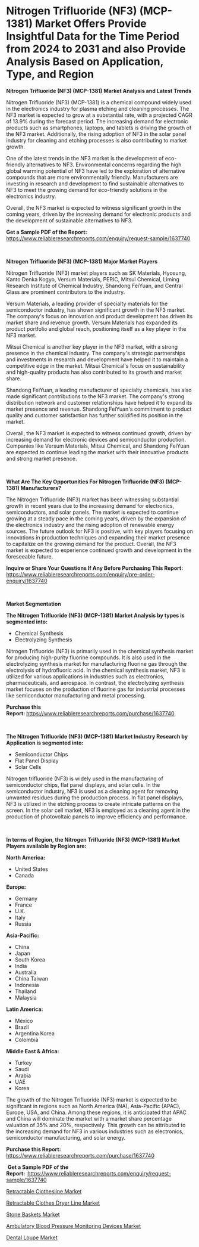 <p><h1>Nitrogen Trifluoride (NF3) (MCP-1381) Market Offers Provide Insightful Data for the Time Period from 2024 to 2031 and also Provide Analysis Based on Application, Type, and Region</h1></p><p><strong>Nitrogen Trifluoride (NF3) (MCP-1381) Market Analysis and Latest Trends</strong></p>
<p><p>Nitrogen Trifluoride (NF3) (MCP-1381) is a chemical compound widely used in the electronics industry for plasma etching and cleaning processes. The NF3 market is expected to grow at a substantial rate, with a projected CAGR of 13.9% during the forecast period. The increasing demand for electronic products such as smartphones, laptops, and tablets is driving the growth of the NF3 market. Additionally, the rising adoption of NF3 in the solar panel industry for cleaning and etching processes is also contributing to market growth.</p><p>One of the latest trends in the NF3 market is the development of eco-friendly alternatives to NF3. Environmental concerns regarding the high global warming potential of NF3 have led to the exploration of alternative compounds that are more environmentally friendly. Manufacturers are investing in research and development to find sustainable alternatives to NF3 to meet the growing demand for eco-friendly solutions in the electronics industry.</p><p>Overall, the NF3 market is expected to witness significant growth in the coming years, driven by the increasing demand for electronic products and the development of sustainable alternatives to NF3.</p></p>
<p><strong>Get a Sample PDF of the Report:&nbsp;</strong> <a href="https://www.reliableresearchreports.com/enquiry/request-sample/1637740">https://www.reliableresearchreports.com/enquiry/request-sample/1637740</a></p>
<p>&nbsp;</p>
<p><strong>Nitrogen Trifluoride (NF3) (MCP-1381) Major Market Players</strong></p>
<p><p>Nitrogen Trifluoride (NF3) market players such as SK Materials, Hyosung, Kanto Denka Kogyo, Versum Materials, PERIC, Mitsui Chemical, Liming Research Institute of Chemical Industry, Shandong FeiYuan, and Central Glass are prominent contributors to the industry.</p><p>Versum Materials, a leading provider of specialty materials for the semiconductor industry, has shown significant growth in the NF3 market. The company's focus on innovation and product development has driven its market share and revenue growth. Versum Materials has expanded its product portfolio and global reach, positioning itself as a key player in the NF3 market.</p><p>Mitsui Chemical is another key player in the NF3 market, with a strong presence in the chemical industry. The company's strategic partnerships and investments in research and development have helped it to maintain a competitive edge in the market. Mitsui Chemical's focus on sustainability and high-quality products has also contributed to its growth and market share.</p><p>Shandong FeiYuan, a leading manufacturer of specialty chemicals, has also made significant contributions to the NF3 market. The company's strong distribution network and customer relationships have helped it to expand its market presence and revenue. Shandong FeiYuan's commitment to product quality and customer satisfaction has further solidified its position in the market.</p><p>Overall, the NF3 market is expected to witness continued growth, driven by increasing demand for electronic devices and semiconductor production. Companies like Versum Materials, Mitsui Chemical, and Shandong FeiYuan are expected to continue leading the market with their innovative products and strong market presence.</p></p>
<p>&nbsp;</p>
<p><strong>What Are The Key Opportunities For Nitrogen Trifluoride (NF3) (MCP-1381) Manufacturers?</strong></p>
<p><p>The Nitrogen Trifluoride (NF3) market has been witnessing substantial growth in recent years due to the increasing demand for electronics, semiconductors, and solar panels. The market is expected to continue growing at a steady pace in the coming years, driven by the expansion of the electronics industry and the rising adoption of renewable energy sources. The future outlook for NF3 is positive, with key players focusing on innovations in production techniques and expanding their market presence to capitalize on the growing demand for the product. Overall, the NF3 market is expected to experience continued growth and development in the foreseeable future.</p></p>
<p><strong>Inquire or Share Your Questions If Any Before Purchasing This Report:</strong> <a href="https://www.reliableresearchreports.com/enquiry/pre-order-enquiry/1637740">https://www.reliableresearchreports.com/enquiry/pre-order-enquiry/1637740</a></p>
<p>&nbsp;</p>
<p><strong>Market Segmentation</strong></p>
<p><strong>The Nitrogen Trifluoride (NF3) (MCP-1381) Market Analysis by types is segmented into:</strong></p>
<p><ul><li>Chemical Synthesis</li><li>Electrolyzing Synthesis</li></ul></p>
<p><p>Nitrogen Trifluoride (NF3) is primarily used in the chemical synthesis market for producing high-purity fluorine compounds. It is also used in the electrolyzing synthesis market for manufacturing fluorine gas through the electrolysis of hydrofluoric acid. In the chemical synthesis market, NF3 is utilized for various applications in industries such as electronics, pharmaceuticals, and aerospace. In contrast, the electrolyzing synthesis market focuses on the production of fluorine gas for industrial processes like semiconductor manufacturing and metal processing.</p></p>
<p><strong>Purchase this Report:&nbsp;</strong><a href="https://www.reliableresearchreports.com/purchase/1637740">https://www.reliableresearchreports.com/purchase/1637740</a></p>
<p>&nbsp;</p>
<p><strong>The Nitrogen Trifluoride (NF3) (MCP-1381) Market Industry Research by Application is segmented into:</strong></p>
<p><ul><li>Semiconductor Chips</li><li>Flat Panel Display</li><li>Solar Cells</li></ul></p>
<p><p>Nitrogen trifluoride (NF3) is widely used in the manufacturing of semiconductor chips, flat panel displays, and solar cells. In the semiconductor industry, NF3 is used as a cleaning agent for removing unwanted residues during the production process. In flat panel displays, NF3 is utilized in the etching process to create intricate patterns on the screen. In the solar cell market, NF3 is employed as a cleaning agent in the production of photovoltaic panels to improve efficiency and performance.</p></p>
<p>&nbsp;</p>
<p><strong>In terms of Region, the Nitrogen Trifluoride (NF3) (MCP-1381) Market Players available by Region are:</strong></p>
<p>
    <p> <strong> North America: </strong>
        <ul>
            <li>United States</li>
            <li>Canada</li>
        </ul>
        </p> 
    <p> <strong> Europe: </strong>
        <ul>
            <li>Germany</li>
            <li>France</li>
            <li>U.K.</li>
            <li>Italy</li>
            <li>Russia</li>
        </ul>
        </p> 
    <p> <strong> Asia-Pacific: </strong>
        <ul>
            <li>China</li>
            <li>Japan</li>
            <li>South Korea</li>
            <li>India</li>
            <li>Australia</li>
            <li>China Taiwan</li>
            <li>Indonesia</li>
            <li>Thailand</li>
            <li>Malaysia</li>
        </ul>
        </p> 
    <p> <strong> Latin America: </strong>
        <ul>
            <li>Mexico</li>
            <li>Brazil</li>
            <li>Argentina Korea</li>
            <li>Colombia</li>
        </ul>
        </p> 
    <p> <strong> Middle East & Africa: </strong>
        <ul>
            <li>Turkey</li>
            <li>Saudi</li>
            <li>Arabia</li>
            <li>UAE</li>
            <li>Korea</li>
        </ul>
    </p>
    </p>
<p><p>The growth of the Nitrogen Trifluoride (NF3) market is expected to be significant in regions such as North America (NA), Asia-Pacific (APAC), Europe, USA, and China. Among these regions, it is anticipated that APAC and China will dominate the market with a market share percentage valuation of 35% and 20%, respectively. This growth can be attributed to the increasing demand for NF3 in various industries such as electronics, semiconductor manufacturing, and solar energy.</p></p>
<p><strong>Purchase this Report: </strong><a href="https://www.reliableresearchreports.com/purchase/1637740">https://www.reliableresearchreports.com/purchase/1637740</a></p>
<p>&nbsp;<strong>Get a Sample PDF of the Report:&nbsp;&nbsp;</strong><a href="https://www.reliableresearchreports.com/enquiry/request-sample/1637740">https://www.reliableresearchreports.com/enquiry/request-sample/1637740</a></p>
<p><strong></strong></p>
<p><p><a href="https://github.com/bobicer/Market-Research-Report-List-1/blob/main/retractable-clothesline-market.md">Retractable Clothesline Market</a></p><p><a href="https://github.com/timeliteaut/Market-Research-Report-List-1/blob/main/retractable-clothes-dryer-line-market.md">Retractable Clothes Dryer Line Market</a></p><p><a href="https://medium.com/p/d953777b9d01/edit">Stone Baskets Market</a></p><p><a href="https://medium.com/p/b919d73ad6c7/edit">Ambulatory Blood Pressure Monitoring Devices Market</a></p><p><a href="https://medium.com/p/8d05aa72d46a/edit">Dental Loupe Market</a></p></p>